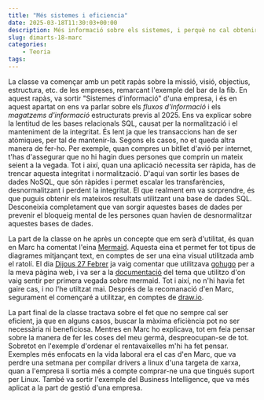 ```yaml
---
title: "Més sistemes i eficiencia"
date: 2025-03-18T11:30:03+00:00
description: Més informació sobre els sistemes, i perquè no cal obtenir una major eficiència
slug: dimarts-18-marc
categories:
    - Teoria
tags:
---
```


La classe va començar amb un petit rapàs sobre la missió, visió, objectius, estructura, etc. de les empreses, remarcant l'exemple del bar de la fib. En aquest rapàs, va sortir "Sistemes d'informació" d'una empresa, i és en aquest apartat on ens va parlar sobre els _fluxos d'informació_ i els _magatzems d'informació_ estructurats previs al 2025. Ens va explicar sobre la lentitud de les bases relacionals SQL, causat per la normalització i el manteniment de la integritat. És lent ja que les transaccions han de ser atòmiques, per tal de mantenir-la. Segons els casos, no et queda altra manera de fer-ho. Per exemple, quan compres un bitllet d'avió per internet, t'has d'assegurar que no hi hagin dues persones que comprin un mateix seient a la vegada. Tot i així, quan una aplicació necessita ser ràpida, has de trencar aquesta integritat i normalització. D'aquí van sortir les bases de dades NoSQL, que són ràpides i permet escalar les transfarències, desnormalitzant i perdent la integritat. El que realment em va sorprendre, és que puguis obtenir els mateixos resultats utilitzant una base de dades SQL. Desconeixia completament que van sorgir aquestes bases de dades per prevenir el bloqueig mental de les persones quan havien de desnormalitzar aquestes bases de dades.

La part de la classe on he après un concepte que em serà d'utilitat, és quan en Marc ha comentat l'eina [Mermaid](https://mermaid.js.org/). Aquesta eina et permet fer tot tipus de diagrames mitjançant text, en comptes de ser una eina visual utilitzada amb el ratolí. El dia [Dijous 27 Febrer](/dgsi/post/dijous-27-febrer) ja vaig comentar que utilitzava [gohugo](https://gohugo.io/) per a la meva pàgina web, i va ser a la [documentació](https://toha-guides.netlify.app/posts/writing-posts/mermaid) del tema que utilitzo d'on vaig sentir per primera vegada sobre mermaid. Tot i així, no n'hi havia fet gaire cas, i no l'he utiltzat mai. Després de la recomanació d'en Marc, segurament el començaré a utilitzar, en comptes de [draw.io](https://app.diagrams.net/).

La part final de la classe tractava sobre el fet que no sempre cal ser eficient, ja que en alguns casos, buscar la màxima eficiència pot no ser necessària ni beneficiosa. Mentres en Marc ho explicava, tot em feia pensar sobre la manera de fer les coses del meu germà, despreocupan-se de tot. Sobretot en l'exemple d'ordenar el rentavaixelles m'hi ha fet pensar. Exemples més enfocats en la vida laboral era el cas d'en Marc, que va perdre una setmana per compilar drivers a linux d'una targeta de xarxa, quan a l'empresa li sortia més a compte comprar-ne una que tingués suport per Linux. També va sortir l'exemple del Business Intelligence, que va més aplicat a la part de gestió d'una empresa.